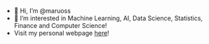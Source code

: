 - 👋 Hi, I’m @maruoss
- 👀 I’m interested in Machine Learning, AI, Data Science, Statistics, Finance and Computer Science!
- Visit my personal webpage [here](maruoss.github.io)!

<!---
maruoss/maruoss is a ✨ special ✨ repository because its `README.md` (this file) appears on your GitHub profile.
You can click the Preview link to take a look at your changes.
--->
